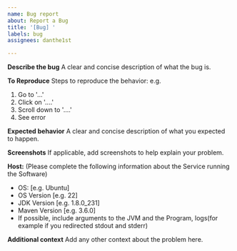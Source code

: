```yaml
---
name: Bug report
about: Report a Bug
title: '[Bug] '
labels: bug
assignees: danthe1st

---
```


**Describe the bug**
A clear and concise description of what the bug is.

**To Reproduce**
Steps to reproduce the behavior:
e.g.
1. Go to '...'
2. Click on '....'
3. Scroll down to '....'
4. See error


**Expected behavior**
A clear and concise description of what you expected to happen.

**Screenshots**
If applicable, add screenshots to help explain your problem.

**Host:** (Please complete the following information about the Service running the Software)
 - OS: [e.g. Ubuntu]
 - OS Version [e.g. 22]
 - JDK Version [e.g. 1.8.0_231]
 - Maven Version [e.g. 3.6.0]
 - If possible, include arguments to the JVM and the Program, logs(for example if you redirected stdout and stderr)

**Additional context**
Add any other context about the problem here.
